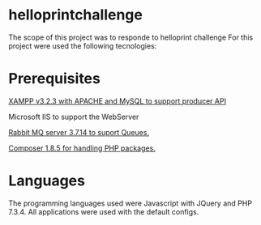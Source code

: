 # helloprintchallenge
The scope of this project was to responde to helloprint challenge
For this project were used the following tecnologies:

# Prerequisites
[XAMPP v3.2.3 with APACHE and MySQL to support producer API](https://www.apachefriends.org/index.html)

Microsoft IIS to support the WebServer

[Rabbit MQ server 3.7.14 to suport Queues.](https://www.rabbitmq.com/install-windows.html)

[Composer 1.8.5 for handling PHP packages.](https://getcomposer.org/download/)


# Languages
The programming languages used were Javascript with JQuery and PHP 7.3.4.
All applications were used with the default configs.





